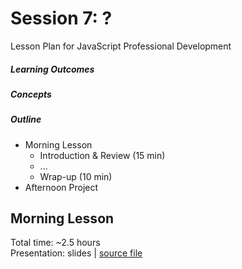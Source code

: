 # Session 7: ?

Lesson Plan for JavaScript Professional Development

##### Learning Outcomes

##### Concepts

##### Outline

- Morning Lesson
  - Introduction & Review (15 min)
  - ...
  - Wrap-up (10 min)
- Afternoon Project

## Morning Lesson

Total time: ~2.5 hours  
Presentation: slides | [source file](slides.md)
